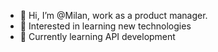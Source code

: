 - 👋 Hi, I’m @Milan, work as a product manager.
- 👀 Interested in learning new technologies
- 🌱 Currently learning API development
<!---
mn5658734/mn5658734 is a ✨ special ✨ repository because its `README.md` (this file) appears on your GitHub profile.
You can click the Preview link to take a look at your changes.
--->

